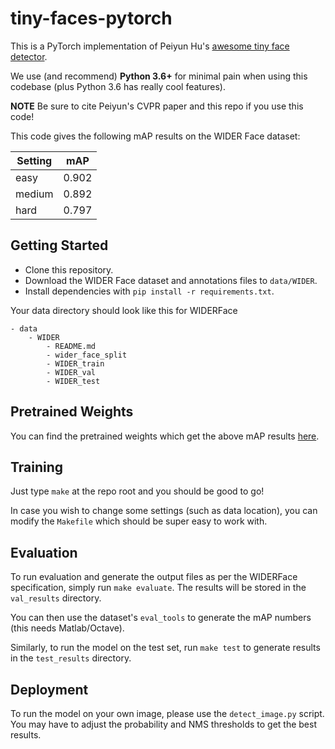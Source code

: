 # tiny-faces-pytorch

This is a PyTorch implementation of Peiyun Hu's [awesome tiny face detector](https://github.com/peiyunh/tiny). 

We use (and recommend) **Python 3.6+** for minimal pain when using this codebase (plus Python 3.6 has really cool features).

**NOTE** Be sure to cite Peiyun's CVPR paper and this repo if you use this code!

This code gives the following mAP results on the WIDER Face dataset:

| Setting | mAP   |
|---------|-------|
| easy    | 0.902 |
| medium  | 0.892 |
| hard    | 0.797 |

## Getting Started

- Clone this repository.
- Download the WIDER Face dataset and annotations files to `data/WIDER`.
- Install dependencies with `pip install -r requirements.txt`.

Your data directory should look like this for WIDERFace

```
- data
    - WIDER
        - README.md
        - wider_face_split
        - WIDER_train
        - WIDER_val
        - WIDER_test
```

## Pretrained Weights

You can find the pretrained weights which get the above mAP results [here](https://www.dropbox.com/scl/fi/md0lxok2uh2achx8r58mk/checkpoint_50.pth?rlkey=9y1acwj1k6c57tqck14t6as18&dl=0).

## Training

Just type `make` at the repo root and you should be good to go!

In case you wish to change some settings (such as data location), you can modify the `Makefile` which should be super easy to work with.

## Evaluation

To run evaluation and generate the output files as per the WIDERFace specification, simply run `make evaluate`. The results will be stored in the `val_results` directory.

You can then use the dataset's `eval_tools` to generate the mAP numbers (this needs Matlab/Octave).

Similarly, to run the model on the test set, run `make test` to generate results in the `test_results` directory.

## Deployment

To run the model on your own image, please use the `detect_image.py` script.
You may have to adjust the probability and NMS thresholds to get the best results.
